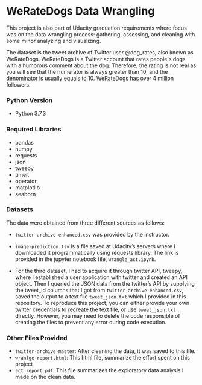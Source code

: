 # WeRateDogs Data Wrangling
This project is also part of Udacity graduation requirements where focus was on the data wrangling process: gathering, assessing, and cleaning with some minor analyzing and visualizing.

The dataset is the tweet archive of Twitter user @dog_rates, also known as WeRateDogs. WeRateDogs is a Twitter account that rates people's dogs with a humorous comment about the dog. Therefore, the rating is not real as you will see that the numerator is always greater than 10, and the denominator is usually equals to 10.  WeRateDogs has over 4 million followers.

### Python Version
- Python 3.7.3

### Required Libraries
- pandas
- numpy
- requests
- json
- tweepy
- timeit
- operator
- matplotlib
- seaborn

### Datasets
The data were obtained from three different sources as follows:
- `twitter-archive-enhanced.csv` was provided by the instructor.

- `image-prediction.tsv` is a file saved at Udacity’s servers where I downloaded it programmatically using requests library. The link is provided in the jupyter notebook file, `wrangle_act.ipynb`.

- For the third dataset, I had to acquire it through twitter API, tweepy, where I established a user application with twitter and created an API object. Then I queried the JSON data from the twitter’s API by supplying the tweet_id columns that I got from `twitter-archive-enhanced.csv`, saved the output to a text file `tweet_json.txt` which I provided in this repository. To reproduce this project, you can either provide your own twitter credentials to recreate the text file, or use `tweet_json.txt` directly. However, you may need to delete the code responsible of creating the files to prevent any error during code execution. 

### Other Files Provided
- `twitter-archive-master`: After cleaning the data, it was saved to this file.
- `wranlge-report.html`: This html file, summarize the effort spent on this project
- `act_report.pdf`: This file summarizes the exploratory data analysis I made on the clean data.
